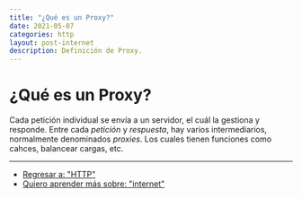 ```yaml
---
title: "¿Qué es un Proxy?"
date: 2021-05-07
categories: http
layout: post-internet
description: Definición de Proxy.
---
```


# ¿Qué es un Proxy?
Cada petición individual se envía a un servidor, el cuál la gestiona y responde. Entre cada _petición_ y _respuesta_, hay varios intermediarios, normalmente denominados *proxies*. Los cuales tienen funciones como cahces, balancear cargas, etc.

***

- [Regresar a: "HTTP"](que-es-http)
- [Quiero aprender más sobre: "internet"](../00/internet)

